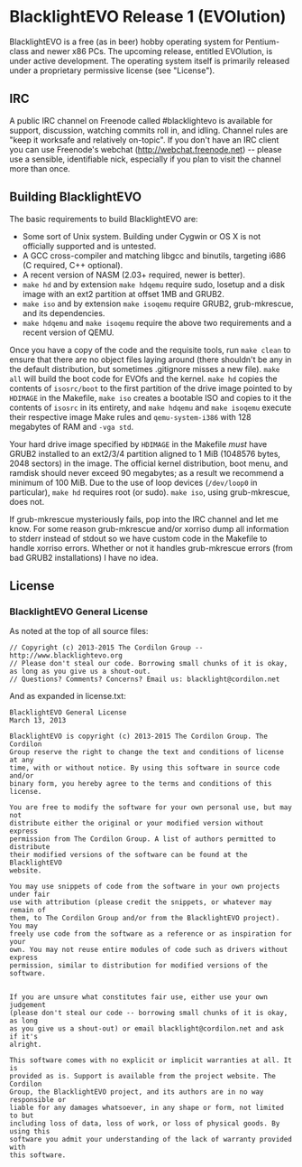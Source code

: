 BlacklightEVO Release 1 (EVOlution)
===================================

BlacklightEVO is a free (as in beer) hobby operating system for Pentium-class and newer x86 PCs. The upcoming release, entitled EVOlution, is under active development. The operating system itself is primarily released under a proprietary permissive license (see "License").


IRC
---

A public IRC channel on Freenode called #blacklightevo is available for support, discussion, watching commits roll in, and idling. Channel rules are "keep it worksafe and relatively on-topic". If you don't have an IRC client you can use Freenode's webchat (http://webchat.freenode.net) -- please use a sensible, identifiable nick, especially if you plan to visit the channel more than once.

Building BlacklightEVO
----------------------

The basic requirements to build BlacklightEVO are:

 - Some sort of Unix system. Building under Cygwin or OS X is not officially supported and is untested.
 - A GCC cross-compiler and matching libgcc and binutils, targeting i686 (C required, C++ optional).
 - A recent version of NASM (2.03+ required, newer is better).
 - `make hd` and by extension `make hdqemu` require sudo, losetup and a disk image with an ext2 partition at offset 1MB and GRUB2.
 - `make iso` and by extension `make isoqemu` require GRUB2, grub-mkrescue, and its dependencies.
 - `make hdqemu` and `make isoqemu` require the above two requirements and a recent version of QEMU.

Once you have a copy of the code and the requisite tools, run `make clean` to ensure that there are no object files laying around (there shouldn't be any in the default distribution, but sometimes .gitignore misses a new file). `make all` will build the boot code for EVOfs and the kernel. `make hd` copies the contents of `isosrc/boot` to the first partition of the drive image pointed to by `HDIMAGE` in the Makefile, `make iso` creates a bootable ISO and copies to it the contents of `isosrc` in its entirety, and `make hdqemu` and `make isoqemu` execute their respective image Make rules and `qemu-system-i386` with 128 megabytes of RAM and `-vga std`.

Your hard drive image specified by `HDIMAGE` in the Makefile *must* have GRUB2 installed to an ext2/3/4 partition aligned to 1 MiB (1048576 bytes, 2048 sectors) in the image. The official kernel distribution, boot menu, and ramdisk should never exceed 90 megabytes; as a result we recommend a minimum of 100 MiB. Due to the use of loop devices (`/dev/loop0` in particular), `make hd` requires root (or sudo). `make iso`, using grub-mkrescue, does not.

If grub-mkrescue mysteriously fails, pop into the IRC channel and let me know. For some reason grub-mkrescue and/or xorriso dump all information to stderr instead of stdout so we have custom code in the Makefile to handle xorriso errors. Whether or not it handles grub-mkrescue errors (from bad GRUB2 installations) I have no idea.

License
-------

### BlacklightEVO General License

As noted at the top of all source files:

    // Copyright (c) 2013-2015 The Cordilon Group -- http://www.blacklightevo.org
    // Please don't steal our code. Borrowing small chunks of it is okay, as long as you give us a shout-out.
    // Questions? Comments? Concerns? Email us: blacklight@cordilon.net

And as expanded in license.txt:

    BlacklightEVO General License
    March 13, 2013
    
    BlacklightEVO is copyright (c) 2013-2015 The Cordilon Group. The Cordilon
    Group reserve the right to change the text and conditions of license at any
    time, with or without notice. By using this software in source code and/or
    binary form, you hereby agree to the terms and conditions of this license.
    
    You are free to modify the software for your own personal use, but may not
    distribute either the original or your modified version without express
    permission from The Cordilon Group. A list of authors permitted to distribute
    their modified versions of the software can be found at the BlacklightEVO
    website.
    
    You may use snippets of code from the software in your own projects under fair
    use with attribution (please credit the snippets, or whatever may remain of
    them, to The Cordilon Group and/or from the BlacklightEVO project). You may
    freely use code from the software as a reference or as inspiration for your
    own. You may not reuse entire modules of code such as drivers without express
    permission, similar to distribution for modified versions of the software.
    
    
    If you are unsure what constitutes fair use, either use your own judgement
    (please don't steal our code -- borrowing small chunks of it is okay, as long
    as you give us a shout-out) or email blacklight@cordilon.net and ask if it's
    alright.
    
    This software comes with no explicit or implicit warranties at all. It is
    provided as is. Support is available from the project website. The Cordilon
    Group, the BlacklightEVO project, and its authors are in no way responsible or
    liable for any damages whatsoever, in any shape or form, not limited to but
    including loss of data, loss of work, or loss of physical goods. By using this
    software you admit your understanding of the lack of warranty provided with
    this software.
